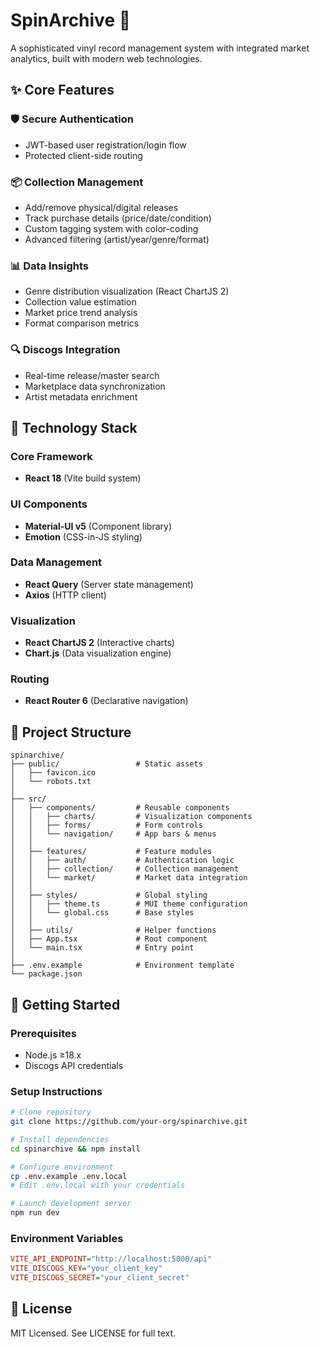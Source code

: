 # SpinArchive 🎵

A sophisticated vinyl record management system with integrated market analytics, built with modern web technologies.


## ✨ Core Features

### 🛡️ Secure Authentication
- JWT-based user registration/login flow
- Protected client-side routing

### 📦 Collection Management
- Add/remove physical/digital releases
- Track purchase details (price/date/condition)
- Custom tagging system with color-coding
- Advanced filtering (artist/year/genre/format)

### 📊 Data Insights
- Genre distribution visualization (React ChartJS 2)
- Collection value estimation
- Market price trend analysis
- Format comparison metrics

### 🔍 Discogs Integration
- Real-time release/master search
- Marketplace data synchronization
- Artist metadata enrichment

## 🧩 Technology Stack

### Core Framework
- **React 18** (Vite build system)

### UI Components
- **Material-UI v5** (Component library)
- **Emotion** (CSS-in-JS styling)

### Data Management
- **React Query** (Server state management)
- **Axios** (HTTP client)

### Visualization
- **React ChartJS 2** (Interactive charts)
- **Chart.js** (Data visualization engine)

### Routing
- **React Router 6** (Declarative navigation)

## 📂 Project Structure

```
spinarchive/
├── public/                 # Static assets
│   ├── favicon.ico
│   └── robots.txt
│
├── src/
│   ├── components/         # Reusable components
│   │   ├── charts/         # Visualization components
│   │   ├── forms/          # Form controls
│   │   └── navigation/     # App bars & menus
│   │
│   ├── features/           # Feature modules
│   │   ├── auth/           # Authentication logic
│   │   ├── collection/     # Collection management
│   │   └── market/         # Market data integration
│   │
│   ├── styles/             # Global styling
│   │   ├── theme.ts        # MUI theme configuration
│   │   └── global.css      # Base styles
│   │
│   ├── utils/              # Helper functions
│   ├── App.tsx             # Root component
│   └── main.tsx            # Entry point
│
├── .env.example            # Environment template
└── package.json
```

## 🚀 Getting Started

### Prerequisites
- Node.js ≥18.x
- Discogs API credentials

### Setup Instructions
```bash
# Clone repository
git clone https://github.com/your-org/spinarchive.git

# Install dependencies
cd spinarchive && npm install

# Configure environment
cp .env.example .env.local
# Edit .env.local with your credentials

# Launch development server
npm run dev
```

### Environment Variables
```ini
VITE_API_ENDPOINT="http://localhost:5000/api"
VITE_DISCOGS_KEY="your_client_key"
VITE_DISCOGS_SECRET="your_client_secret"
```


## 📜 License

MIT Licensed. See LICENSE for full text.

